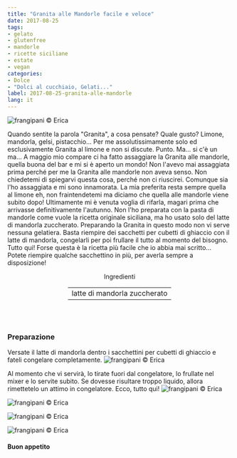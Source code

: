 ```yaml
---
title: "Granita alle Mandorle facile e veloce"
date: 2017-08-25
tags:
- gelato
- glutenfree
- mandorle
- ricette siciliane
- estate
- vegan
categories:
- Dolce
- "Dolci al cucchiaio, Gelati..."
label: 2017-08-25-granita-alle-mandorle
lang: it 
---
```

![](header.jpg "frangipani © Erica")

Quando sentite la parola "Granita", a cosa pensate? Quale gusto? Limone, mandorla, gelsi, pistacchio... Per me assolutissimamente solo ed esclusivamente Granita al limone e non si discute. Punto. Ma... si c'è un ma... A maggio mio compare ci ha fatto assaggiare la Granita alle mandorle, quella buona del bar e mi si è aperto un mondo! Non l'avevo mai assaggiata prima perché per me la Granita alle mandorle non aveva senso. Non chiedetemi di spiegarvi questa cosa, perché non ci riuscirei. Comunque sia l'ho assaggiata e mi sono innamorata. La mia preferita resta sempre quella al limone eh, non fraintendetemi ma diciamo che quella alle mandorle viene subito dopo! Ultimamente mi è venuta voglia di rifarla, magari prima che arrivasse definitivamente l'autunno. Non l'ho preparata con la pasta di mandorle come vuole la ricetta originale siciliana, ma ho usato solo del latte di mandorla zuccherato. Preparando la Granita in questo modo non vi serve nessuna gelatiera. Basta riempire dei sacchetti per cubetti di ghiaccio con il latte di mandorla, congelarli per poi frullare il tutto al momento del bisogno. Tutto qui! Forse questa è la ricetta più facile che io abbia mai scritto... Potete riempire qualche sacchettino in più, per averla sempre a disposizione!

<div id="wrapper" style="text-align: center">
  <div id="yourdiv" style="display: inline-block;">
    <div class="ingredients">
      <div class="ingredients-title">Ingredienti</div>
      <table>
        <tbody>
          </tr>
          <tr>
            <td>latte di mandorla zuccherato</td>
          </tr>
        </tbody>
      </table>
      <br></br>
    </div>
  </div>
</div>


<h3>
  <font color="grey">
    <i class="fa-solid fa-gears"></i>
  </font> Preparazione
</h3>

Versate il latte di mandorla dentro i sacchettini per cubetti di ghiaccio e fateli congelare completamente. 
![](ghiaccio.jpg "frangipani © Erica")

Al momento che vi servirà, lo tirate fuori dal congelatore, lo frullate nel mixer e lo servite subito. Se dovesse risultare troppo liquido, allora rimettetelo un attimo in congelatore. Ecco, tutto qui!
![](risultato1.jpg "frangipani © Erica")

![](risultato2.jpg "frangipani © Erica")

![](risultato3.jpg "frangipani © Erica")

![](risultato4.jpg "frangipani © Erica")

<h4>Buon appetito
  <font color="red">
    <i class="fa-regular fa-face-smile"></i>
  </font>
</h4>